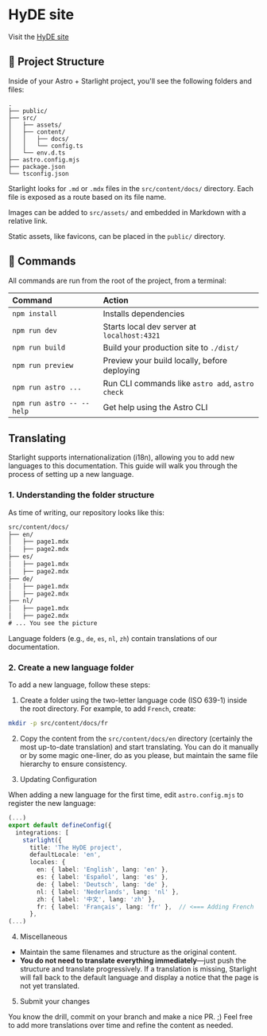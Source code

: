 # HyDE site

Visit the [HyDE site](https://hydeproject.pages.dev/)

## 🚀 Project Structure

Inside of your Astro + Starlight project, you'll see the following folders and files:

```
.
├── public/
├── src/
│   ├── assets/
│   ├── content/
│   │   ├── docs/
│   │   └── config.ts
│   └── env.d.ts
├── astro.config.mjs
├── package.json
└── tsconfig.json
```

Starlight looks for `.md` or `.mdx` files in the `src/content/docs/` directory. Each file is exposed as a route based on its file name.

Images can be added to `src/assets/` and embedded in Markdown with a relative link.

Static assets, like favicons, can be placed in the `public/` directory.

## 🧞 Commands

All commands are run from the root of the project, from a terminal:

| Command                   | Action                                           |
| :------------------------ | :----------------------------------------------- |
| `npm install`             | Installs dependencies                            |
| `npm run dev`             | Starts local dev server at `localhost:4321`      |
| `npm run build`           | Build your production site to `./dist/`          |
| `npm run preview`         | Preview your build locally, before deploying     |
| `npm run astro ...`       | Run CLI commands like `astro add`, `astro check` |
| `npm run astro -- --help` | Get help using the Astro CLI                     |


## Translating

Starlight supports internationalization (i18n), allowing you to add new languages to this documentation. This guide will walk you through the process of setting up a new language.

### 1. Understanding the folder structure

As time of writing, our repository looks like this:

```txt
src/content/docs/
├── en/
│   ├── page1.mdx
│   ├── page2.mdx
├── es/
│   ├── page1.mdx
│   ├── page2.mdx
├── de/
│   ├── page1.mdx
│   ├── page2.mdx
├── nl/
│   ├── page1.mdx
│   ├── page2.mdx
# ... You see the picture
```

Language folders (e.g., `de`, `es`, `nl`, `zh`) contain translations of our documentation.

### 2. Create a new language folder

To add a new language, follow these steps:

1. Create a folder using the two-letter language code (ISO 639-1) inside the root directory. For example, to add `French`, create:

```bash 
mkdir -p src/content/docs/fr
```

2. Copy the content from the `src/content/docs/en` directory (certainly the most up-to-date translation) and start translating.
You can do it manually or by some magic one-liner, do as you please, but maintain the same file hierarchy to ensure consistency.

3. Updating Configuration

When adding a new language for the first time, edit `astro.config.mjs` to register the new language: 

```ts
(...)
export default defineConfig({
  integrations: [
    starlight({
      title: 'The HyDE project',
      defaultLocale: 'en',
      locales: {
        en: { label: 'English', lang: 'en' },
        es: { label: 'Español', lang: 'es' },
        de: { label: 'Deutsch', lang: 'de' },
        nl: { label: 'Nederlands', lang: 'nl' },
        zh: { label: '中文', lang: 'zh' },
        fr: { label: 'Français', lang: 'fr' },  // <=== Adding French
      },
(...)
```

4. Miscellaneous

- Maintain the same filenames and structure as the original content.
- **You do not need to translate everything immediately**—just push the structure and translate progressively. If a translation is missing, Starlight will fall back to the default language and display a notice that the page is not yet translated.

5. Submit your changes

You know the drill, commit on your branch and make a nice PR. ;) Feel free to add more translations over time and refine the content as needed.